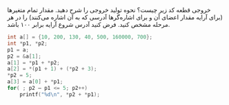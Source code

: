 خروجی قطعه كد زير چيست؟ نحوه توليد خروجی را شرح دهيد. مقدار تمام متغيرها (برای آرايه مقدار اعضای آن و برای اشاره‌گرها آدرسی كه به آن اشاره می‌كنند) را در هر مرحله مشخص كنيد. فرض كنيد آدرس شروع آرايه برابر ١٠٠ باشد.

```c
int a[] = {10, 200, 130, 40, 500, 160000, 700};
int *p1, *p2;
p1 = a;
p2 = &a[1];
a[1] = *p1 + *p2;
a[2] = *(p1 + 1) + (*p2 + 3);
*p2 = 5;
a[3] = a[0] + *p1;
for( ; p2 – p1 <= 5; p2++)
	printf("%d\n", *p2 + *p1);
```
